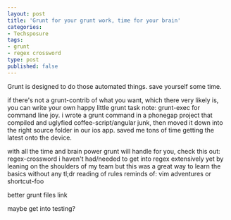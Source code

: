 ```yaml
---
layout: post
title: 'Grunt for your grunt work, time for your brain'
categories:
- Techsposure
tags:
- grunt
- regex crossword
type: post
published: false
---
```


Grunt is designed to do those automated things. 
save yourself some time.

if there's not a grunt-contrib of what you want,
which there very likely is,
you can write your own happy little grunt task
note: grunt-exec for command line joy.
i wrote a grunt command in a phonegap project that compiled and uglyfied coffee-script/angular junk, then moved it down into the right source folder in our ios app. saved me tons of time getting the latest onto the device.

with all the time and brain power grunt will handle for you,
check this out: regex-crossword
i haven't had/needed to get into regex extensively yet
by leaning on the shoulders of my team
but this was a great way to learn the basics without any tl;dr reading of rules
reminds of: vim adventures or shortcut-foo

better grunt files link

maybe get into testing?
